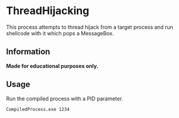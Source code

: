 # ThreadHijacking
This process attempts to thread hijack from a target process and run shellcode with it which pops a MessageBox.

## Information
**Made for educational purposes only.**<br>

## Usage
Run the compiled process with a PID parameter.
```
CompiledProcess.exe 1234
```
